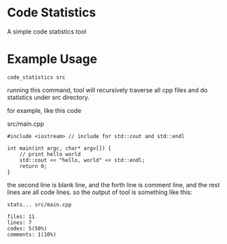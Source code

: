 # Code Statistics
A simple code statistics tool

# Example Usage
`code_statistics src`

running this command, tool will recursively traverse all cpp files and do statistics under src directory.

for example, like this code

src/main.cpp
```
#include <iostream> // include for std::cout and std::endl

int main(int argc, char* argv[]) {
    // print hello world
    std::cout << "hello, world" << std::endl;
    return 0;
}
```
the second line is blank line, and the forth line is comment line, and the rest lines are all code lines. so the output of tool is something like this:
```
stats... src/main.cpp

files: 11
lines: 7
codes: 5(50%)
comments: 1(10%)
```

